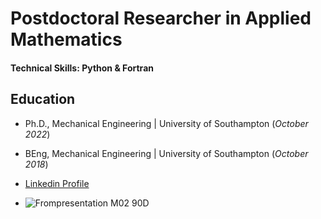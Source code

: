 # Postdoctoral Researcher in Applied Mathematics

#### Technical Skills: Python & Fortran

## Education
- Ph.D., Mechanical Engineering | University of Southampton (_October 2022_)								       		
- BEng, Mechanical Engineering	| University of Southampton (_October 2018_)	 			        		

- [Linkedin Profile](https://www.linkedin.com/in/youweiho/)

- ![Frompresentation M02 90D](https://github.com/ywhdev/ywhdev.github.io/assets/172426706/0ff9eac8-9a14-4128-833a-7236b53263ea)

